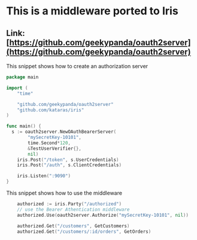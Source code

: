 # This is a middleware ported to Iris

## Link: [https://github.com/geekypanda/oauth2server](https://github.com/geekypanda/oauth2server)

This snippet shows how to create an authorization server
```go
package main

import (
	"time"

	"github.com/geekypanda/oauth2server"
	"github.com/kataras/iris"
)

func main() {
  s := oauth2server.NewOAuthBearerServer(
		"mySecretKey-10101",
		time.Second*120,
		&TestUserVerifier{},
		nil)
	iris.Post("/token", s.UserCredentials)
	iris.Post("/auth", s.ClientCredentials)

	iris.Listen(":9090")
}
```

This snippet shows how to use the middleware
```go
    authorized := iris.Party("/authorized")
	// use the Bearer Athentication middleware
	authorized.Use(oauth2server.Authorize("mySecretKey-10101", nil))

	authorized.Get("/customers", GetCustomers)
	authorized.Get("/customers/:id/orders", GetOrders)
```

